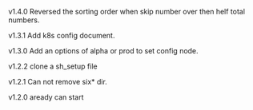 v1.4.0 Reversed the sorting order when skip number over then helf total numbers.

v1.3.1 Add k8s config document.

v1.3.0 Add an options of alpha or prod to set config node.

v1.2.2 clone a sh_setup file

v1.2.1 Can not remove six* dir.

v1.2.0 aready can start
